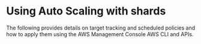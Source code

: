 # Using Auto Scaling with shards<a name="AutoScaling-Using-Shards"></a>

The following provides details on target tracking and scheduled policies and how to apply them using the AWS Management Console AWS CLI and APIs\.